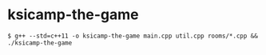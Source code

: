 # ksicamp-the-game

```
$ g++ --std=c++11 -o ksicamp-the-game main.cpp util.cpp rooms/*.cpp && ./ksicamp-the-game
```
